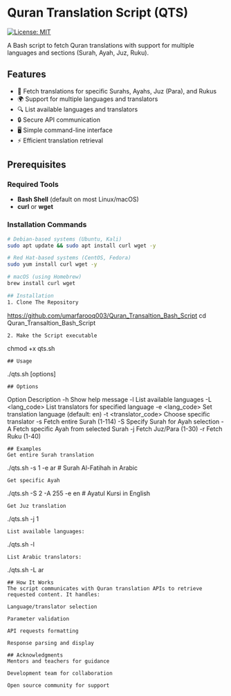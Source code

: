 # Quran Translation Script (QTS)

[![License: MIT](https://img.shields.io/badge/License-MIT-yellow.svg)](https://opensource.org/licenses/MIT)

A Bash script to fetch Quran translations with support for multiple languages and sections (Surah, Ayah, Juz, Ruku).

## Features

- 📖 Fetch translations for specific Surahs, Ayahs, Juz (Para), and Rukus
- 🌍 Support for multiple languages and translators
- 🔍 List available languages and translators
- 🔒 Secure API communication
- 🖥️ Simple command-line interface
- ⚡ Efficient translation retrieval

## Prerequisites

### Required Tools
- **Bash Shell** (default on most Linux/macOS)
- **curl** or **wget**

### Installation Commands
```bash
# Debian-based systems (Ubuntu, Kali)
sudo apt update && sudo apt install curl wget -y

# Red Hat-based systems (CentOS, Fedora)
sudo yum install curl wget -y

# macOS (using Homebrew)
brew install curl wget

## Installation
1. Clone The Repository
```
https://github.com/umarfarooq003/Quran_Transaltion_Bash_Script
cd Quran_Transaltion_Bash_Script
```
2. Make the Script executable
```
chmod +x qts.sh
```
## Usage
```
./qts.sh [options]
```
## Options
```
Option	Description
-h	    Show help message
-l	    List available languages
-L      <lang_code>	List translators for specified language
-e      <lang_code>	Set translation language (default: en)
-t      <translator_code>	Choose specific translator
-s      <surah>	Fetch entire Surah (1-114)
-S      <surah>	Specify Surah for Ayah selection
-A      <ayah>	Fetch specific Ayah from selected Surah
-j      <juz>	Fetch Juz/Para (1-30)
-r      <ruku>	Fetch Ruku (1-40)

```
## Examples
Get entire Surah translation
```
./qts.sh -s 1 -e ar  # Surah Al-Fatihah in Arabic
```
Get specific Ayah
```
./qts.sh -S 2 -A 255 -e en  # Ayatul Kursi in English
```
Get Juz translation
```
./qts.sh -j 1
```
List available languages:
```
./qts.sh -l
```
List Arabic translators:
```
./qts.sh -L ar
```
## How It Works
The script communicates with Quran translation APIs to retrieve requested content. It handles:

Language/translator selection

Parameter validation

API requests formatting

Response parsing and display

## Acknowledgments
Mentors and teachers for guidance

Development team for collaboration

Open source community for support

